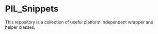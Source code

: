 # PIL_Snippets
This repository is a collection of useful platform independent wrapper and helper classes.
